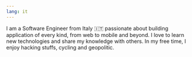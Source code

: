 ```yaml
---
lang: it
---
```


I am a Software Engineer from Italy 🇮🇹 passionate about building application of every kind, from web to mobile and beyond. I love to learn new technologies and share my knowledge with others. In my free time, I enjoy hacking stuffs, cycling and geopolitic.
